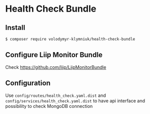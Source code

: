 # Health Check Bundle

## Install
```` bash
$ composer require volodymyr-klymniuk/health-check-bundle
````

## Configure Liip Monitor Bundle
Check https://github.com/liip/LiipMonitorBundle

## Configuration
Use ````config/routes/health_check.yaml.dist```` and ````config/services/health_check.yaml.dist```` to have api interface and possibility to check MongoDB connection
